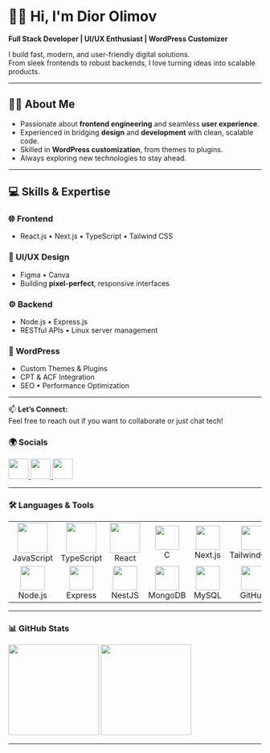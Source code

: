 # 👋😉 Hi, I'm Dior Olimov  

 **Full Stack Developer | UI/UX Enthusiast | WordPress Customizer**  

I build fast, modern, and user-friendly digital solutions.  
From sleek frontends to robust backends, I love turning ideas into scalable products.  

---

## 🧑‍💻 About Me  
- Passionate about **frontend engineering** and seamless **user experience**.  
- Experienced in bridging **design** and **development** with clean, scalable code.  
- Skilled in **WordPress customization**, from themes to plugins.  
- Always exploring new technologies to stay ahead.  

---

## 💻 Skills & Expertise  

### 🌐 Frontend  
- React.js • Next.js • TypeScript • Tailwind CSS  

### 🎨 UI/UX Design  
- Figma • Canva  
- Building **pixel-perfect**, responsive interfaces  

### ⚙️ Backend  
- Node.js • Express.js  
- RESTful APIs • Linux server management  

### 📰 WordPress  
- Custom Themes & Plugins  
- CPT & ACF Integration  
- SEO • Performance Optimization  

---

📫 **Let’s Connect:**  
Feel free to reach out if you want to collaborate or just chat tech!  


### 🌍 Socials  
<p align="left">
  <a href="https://www.linkedin.com/in/diorsolutions/">
    <img src="https://skillicons.dev/icons?i=linkedin" height="40"/>
  </a>
  <a href="https://www.instagram.com/diorsolutions">
    <img src="https://skillicons.dev/icons?i=instagram" height="40"/>
  </a>
  <a href="https://diorsolutions.site">
    <img src="https://skillicons.dev/icons?i=vercel" height="40"/>
  </a>
</p>

---

### 🛠️ Languages & Tools

<table align="start">

  <tr>
    <td align="center"><img src="https://techstack-generator.vercel.app/js-icon.svg" width="60"/><br/>JavaScript</td>
    <td align="center"><img src="https://techstack-generator.vercel.app/ts-icon.svg" width="60"/><br/>TypeScript</td>
    <td align="center"><img src="https://techstack-generator.vercel.app/react-icon.svg" width="60"/><br/>React</td>
    <td align="center"><img src="https://skillicons.dev/icons?i=atom" width="48"/><br/>C</td>
    <td align="center"><img src="https://skillicons.dev/icons?i=next" width="48"/><br/>Next.js</td>
    <td align="center"><img src="https://skillicons.dev/icons?i=tailwind" width="48"/><br/>TailwindCSS</td>
    <td align="center"><img src="https://skillicons.dev/icons?i=bootstrap" width="48"/><br/>Bootstrap</td>
    <td align="center"><img src="https://skillicons.dev/icons?i=figma" width="48"/><br/>Java</td>
    <td align="center"><img src="https://skillicons.dev/icons?i=php" width="48"/><br/>PHP</td>
    <td align="center"><img src="https://skillicons.dev/icons?i=postgresql" width="48"/><br/>PostgreSQL</td>
  </tr>

  <tr>
    <td align="center"><img src="https://skillicons.dev/icons?i=nodejs" width="48"/><br/>Node.js</td>
    <td align="center"><img src="https://skillicons.dev/icons?i=express" width="48"/><br/>Express</td>
    <td align="center"><img src="https://skillicons.dev/icons?i=nestjs" width="48"/><br/>NestJS</td>
    <td align="center"><img src="https://skillicons.dev/icons?i=mongodb" width="48"/><br/>MongoDB</td>
    <td align="center"><img src="https://skillicons.dev/icons?i=mysql" width="48"/><br/>MySQL</td>
    <td align="center"><img src="https://skillicons.dev/icons?i=github" width="48"/><br/>GitHub</td>
    <td align="center"><img src="https://skillicons.dev/icons?i=graphql" width="48"/><br/>GraphQL</td>
    <td align="center"><img src="https://skillicons.dev/icons?i=linux" width="48"/><br/>Linux/Unix</td>
    <td align="center"><img src="https://skillicons.dev/icons?i=nginx" width="48"/><br/>Nginx</td>
    <td align="center"><img src="https://skillicons.dev/icons?i=redis" width="48"/><br/>Redis</td>
  </tr>
  
</table>

---

### 📊 GitHub Stats

<p align="start">
  <img src="https://github-readme-stats.vercel.app/api?username=diorsolutions&show_icons=true&theme=chartreuse-dark&hide_border=true" height="180"/>
  <img src="https://github-readme-stats.vercel.app/api/top-langs/?username=diorsolutions&layout=compact&theme=chartreuse-dark&hide_border=true" height="180"/>
</p>

---
